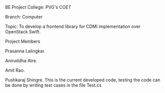 
BE Project
College: PVG's COET

Branch: Computer

Topic: To develop a frontend library for CDMI implementation over OpenStack Swift.

Project Members

Prasanna Lalingkar.

Aniruddha Atre.

Amit Rao.

Pushkaraj Shingre.
This is the current developed code, testing the code can be done by writing test cases in the file Test.cs
